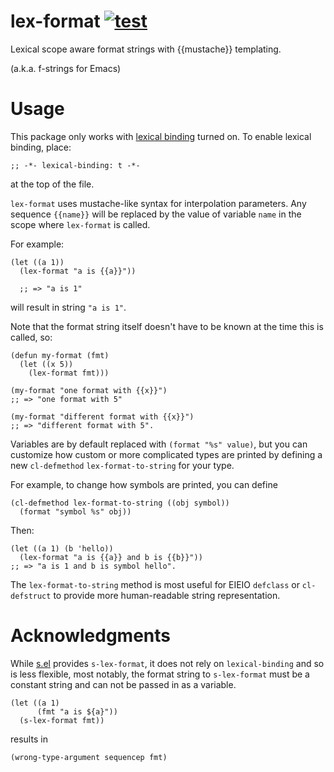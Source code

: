 # lex-format [![test](https://github.com/Fuco1/lex-format/actions/workflows/test.yml/badge.svg?branch=master)](https://github.com/Fuco1/lex-format/actions/workflows/test.yml)

Lexical scope aware format strings with {{mustache}} templating.

(a.k.a. f-strings for Emacs)

# Usage

This package only works with [lexical
binding](https://www.gnu.org/software/emacs/manual/html_node/elisp/Lexical-Binding.html)
turned on.  To enable lexical binding, place:

``` emacs-lisp
;; -*- lexical-binding: t -*-
```

at the top of the file.

`lex-format` uses mustache-like syntax for interpolation parameters.
Any sequence `{{name}}` will be replaced by the value of variable
`name` in the scope where `lex-format` is called.

For example:

``` emacs-lisp
(let ((a 1))
  (lex-format "a is {{a}}"))

  ;; => "a is 1"
```

will result in string `"a is 1"`.

Note that the format string itself doesn't have to be known at the
time this is called, so:

``` emacs-lisp
(defun my-format (fmt)
  (let ((x 5))
    (lex-format fmt)))

(my-format "one format with {{x}}")
;; => "one format with 5"

(my-format "different format with {{x}}")
;; => "different format with 5".
```

Variables are by default replaced with `(format "%s" value)`, but you
can customize how custom or more complicated types are printed by
defining a new `cl-defmethod` `lex-format-to-string` for your type.

For example, to change how symbols are printed, you can define

``` emacs-lisp
(cl-defmethod lex-format-to-string ((obj symbol))
  (format "symbol %s" obj))
```

Then:

``` emacs-lisp
(let ((a 1) (b 'hello))
  (lex-format "a is {{a}} and b is {{b}}"))
;; => "a is 1 and b is symbol hello".
```

The `lex-format-to-string` method is most useful for EIEIO `defclass`
or `cl-defstruct` to provide more human-readable string
representation.

# Acknowledgments

While [s.el](https://github.com/magnars/s.el) provides `s-lex-format`,
it does not rely on `lexical-binding` and so is less flexible, most
notably, the format string to `s-lex-format` must be a constant string
and can not be passed in as a variable.

``` emacs-lisp
(let ((a 1)
      (fmt "a is ${a}"))
  (s-lex-format fmt))
```

results in

    (wrong-type-argument sequencep fmt)
